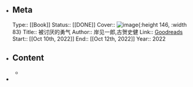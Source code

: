 - ## Meta
  Type:: [[Book]]
  Status:: [[DONE]] 
  Cover:: ![image](https://i.gr-assets.com/images/S/compressed.photo.goodreads.com/books/1569923720l/52161799._SX318_SY475_.jpg){:height 146, :width 83}
  Title:: 被讨厌的勇气
  Author:: 岸见一郎,古贺史健
  Link:: [Goodreads](https://www.goodreads.com/book/show/52161799)
  Start:: [[Oct 10th, 2022]] 
  End:: [[Oct 12th, 2022]] 
  Year:: 2022
- ## Content
	-
-